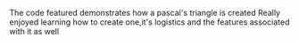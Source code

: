 The code featured demonstrates how a pascal's triangle is created
Really enjoyed learning how to create one,it's logistics and the features associated with it as well
